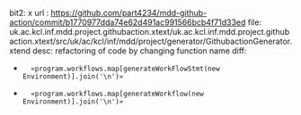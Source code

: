 bit2: x
url : https://github.com/part4234/mdd-github-action/commit/b1770977dda74e62d491ac991566bcb4f71d33ed
file: uk.ac.kcl.inf.mdd.project.githubaction.xtext/uk.ac.kcl.inf.mdd.project.githubaction.xtext/src/uk/ac/kcl/inf/mdd/project/generator/GithubactionGenerator.xtend
desc: refactoring of code by changing function name
diff: 

-		«program.workflows.map[generateWorkFlowStmt(new Environment)].join('\n')»
 		
 	
+ 		«program.workflows.map[generateWorkflow(new Environment)].join('\n')»